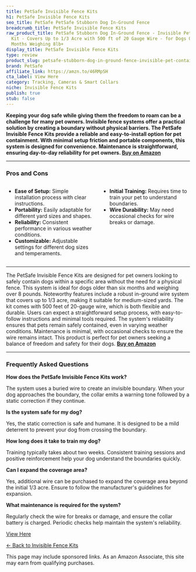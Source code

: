 ```yaml
---
title: PetSafe Invisible Fence Kits
h1: PetSafe Invisible Fence Kits
seo_title: PetSafe PetSafe Stubborn Dog In-Ground Fence
breadcrumb_title: PetSafe Invisible Fence Kits
raw_product_title: PetSafe Stubborn Dog In-Ground Fence - Invisible Pet Containment
  Kit - Covers Up to 1/3 Acre with 500 ft of 20 Gauge Wire - for Dogs Older Than 6
  Months Weighing 8lb+
display_title: PetSafe Invisible Fence Kits
type: review
product_slug: petsafe-stubborn-dog-in-ground-fence-invisible-pet-containment-kit-cove-dbb5c596
brand: PetSafe
affiliate_link: https://amzn.to/46RMpSH
cta_label: View Here
category: Tracking, Cameras & Smart Collars
niche: Invisible Fence Kits
publish: true
stub: false
---
```


<div id="intro" class="full-width">
  <p><strong>Keeping your dog safe while giving them the freedom to roam can be a challenge for many pet owners. Invisible fence systems offer a practical solution by creating a boundary without physical barriers. The PetSafe Invisible Fence Kits provide a reliable and easy-to-install option for pet containment. With minimal setup friction and portable components, this system is designed for convenience. Maintenance is straightforward, ensuring day-to-day reliability for pet owners. <a href="https://amzn.to/46RMpSH" rel="nofollow sponsored noopener" target="_blank"><strong>Buy on Amazon</strong></a></strong></p>
</div>

<hr />
<h3 id="pros-cons">Pros and Cons</h3>
<div class="pc-grid" style="display:grid;grid-template-columns:1fr 1fr;gap:16px;">
  <ul>
    <li><strong>Ease of Setup:</strong> Simple installation process with clear instructions.</li>
    <li><strong>Portability:</strong> Easily adaptable for different yard sizes and shapes.</li>
    <li><strong>Reliability:</strong> Consistent performance in various weather conditions.</li>
    <li><strong>Customizable:</strong> Adjustable settings for different dog sizes and temperaments.</li>
  </ul>
  <ul>
    <li><strong>Initial Training:</strong> Requires time to train your pet to understand boundaries.</li>
    <li><strong>Wire Durability:</strong> May need occasional checks for wire breaks or damage.</li>
  </ul>
</div>
<hr />

<div class="full-width">
  <p>The PetSafe Invisible Fence Kits are designed for pet owners looking to safely contain dogs within a specific area without the need for a physical fence. This system is ideal for dogs older than six months and weighing over 8 pounds. Noteworthy features include a robust in-ground wire system that covers up to 1/3 acre, making it suitable for medium-sized yards. The kit comes with 500 feet of 20-gauge wire, which is both flexible and durable. Users can expect a straightforward setup process, with easy-to-follow instructions and minimal tools required. The system's reliability ensures that pets remain safely contained, even in varying weather conditions. Maintenance is minimal, with occasional checks to ensure the wire remains intact. This product is perfect for pet owners seeking a balance of freedom and safety for their dogs. <a href="https://amzn.to/46RMpSH" rel="nofollow sponsored noopener" target="_blank"><strong>Buy on Amazon</strong></a></p>
</div>

<hr />
<h3 id="faqs">Frequently Asked Questions</h3>

<p><strong>How does the PetSafe Invisible Fence Kits work?</strong></p>
<p>The system uses a buried wire to create an invisible boundary. When your dog approaches the boundary, the collar emits a warning tone followed by a static correction if they continue.</p>

<p><strong>Is the system safe for my dog?</strong></p>
<p>Yes, the static correction is safe and humane. It is designed to be a mild deterrent to prevent your dog from crossing the boundary.</p>

<p><strong>How long does it take to train my dog?</strong></p>
<p>Training typically takes about two weeks. Consistent training sessions and positive reinforcement help your dog understand the boundaries quickly.</p>

<p><strong>Can I expand the coverage area?</strong></p>
<p>Yes, additional wire can be purchased to expand the coverage area beyond the initial 1/3 acre. Ensure to follow the manufacturer's guidelines for expansion.</p>

<p><strong>What maintenance is required for the system?</strong></p>
<p>Regularly check the wire for breaks or damage, and ensure the collar battery is charged. Periodic checks help maintain the system's reliability.</p>
<p><a class="btn" href="https://amzn.to/46RMpSH" target="_blank" rel="nofollow sponsored noopener">View Here</a></p>
<p><a href="/roundups/tracking-cameras-smart-collars/invisible-fence-kits/">← Back to Invisible Fence Kits</a></p>
<aside class="disclosure">This page may include sponsored links. As an Amazon Associate, this site may earn from qualifying purchases.</aside>
